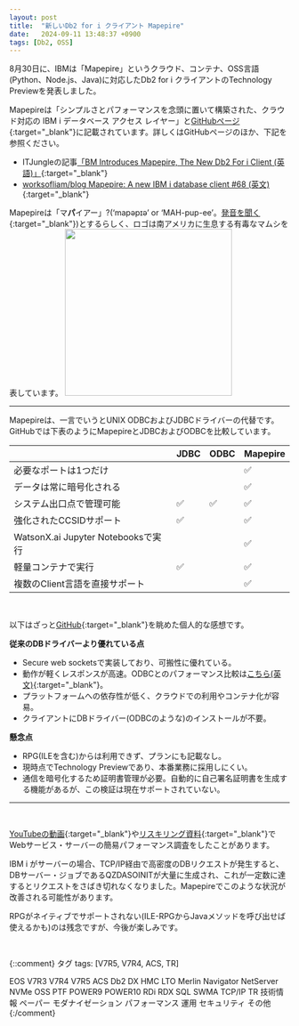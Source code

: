 ```yaml
---
layout: post
title:  "新しいDb2 for i クライアント Mapepire"
date:   2024-09-11 13:48:37 +0900
tags: [Db2, OSS]
---
```

8月30日に、IBMは「Mapepire」というクラウド、コンテナ、OSS言語(Python、Node.js、Java)に対応したDb2 for i クライアントのTechnology Previewを発表しました。

Mapepireは「シンプルさとパフォーマンスを念頭に置いて構築された、クラウド対応の IBM i データベース アクセス レイヤー」と[GitHubページ](https://mapepire-ibmi.github.io/){:target="_blank"}に記載されています。詳しくはGitHubページのほか、下記を参照ください。

- ITJungleの記事[「BM Introduces Mapepire, The New Db2 For i Client (英語)」](https://www.itjungle.com/2024/09/09/ibm-introduces-mapepire-the-new-db2-for-i-client/){:target="_blank"}
- [worksofliam/blog Mapepire: A new IBM i database client #68 (英文)](https://github.com/worksofliam/blog/issues/68){:target="_blank"}

Mapepireは「マ**パ**イアー」?(‘mapəpɪə’ or ‘MAH-pup-ee’。[発音を聞く](https://www.youtube.com/watch?v=qIdnIyAFT8A){:target="_blank"})とするらしく、ロゴは南アメリカに生息する有毒なマムシを表しています。
<img src="/GuriPages/image/2024-09-11_mapepire.png" width="300" />
<hr>
Mapepireは、一言でいうとUNIX ODBCおよびJDBCドライバーの代替です。GitHubでは下表のようにMapepireとJDBCおよびODBCを比較しています。

|                    |JDBC|ODBC|Mapepire|
|-------------------|--|--|--|
|必要なポートは1つだけ|  |  |✅|
|データは常に暗号化される|  |  |✅|
|システム出口点で管理可能|✅|✅|✅|
|強化されたCCSIDサポート|✅|	 |✅|
|WatsonX.ai Jupyter Notebooksで実行|   |  |✅|
|軽量コンテナで実行|✅|  |✅|
|複数のClient言語を直接サポート|  |   |✅|

<br>

以下はざっと[GitHub](https://mapepire-ibmi.github.io/){:target="_blank"}を眺めた個人的な感想です。

**従来のDBドライバーより優れている点**

- Secure web socketsで実装しており、可搬性に優れている。
- 動作が軽くレスポンスが高速。ODBCとのパフォーマンス比較は[こちら(英文)](https://github.com/worksofliam/blog/issues/69){:target="_blank"}。
- プラットフォームへの依存性が低く、クラウドでの利用やコンテナ化が容易。
- クライアントにDBドライバー(ODBCのような)のインストールが不要。

**懸念点**

- RPG(ILEを含む)からは利用できず、プランにも記載なし。
- 現時点でTechnology Previewであり、本番業務に採用しにくい。
- 通信を暗号化するため証明書管理が必要。自動的に自己署名証明書を生成する機能があるが、この検証は現在サポートされていない。

<hr>
<br>

[YouTubeの動画](https://youtu.be/RUOfH6U5tRk?t=1079){:target="_blank"}や[リスキリング資料](https://guricat.github.io/Web-Service-on-IBM-i/#/2_Web%E3%82%B5%E3%83%BC%E3%83%93%E3%82%B9%E6%A6%82%E8%A6%81?id=%e5%8f%82%e8%80%83-web%e3%82%b5%e3%83%bc%e3%83%93%e3%82%b9%e3%83%bb%e3%82%b5%e3%83%bc%e3%83%90%e3%83%bc%e3%81%ae%e3%83%91%e3%83%95%e3%82%a9%e3%83%bc%e3%83%9e%e3%83%b3%e3%82%b9){:target="_blank"}でWebサービス・サーバーの簡易パフォーマンス調査をしたことがあります。

IBM i がサーバーの場合、TCP/IP経由で高密度のDBリクエストが発生すると、DBサーバー・ジョブであるQZDASOINITが大量に生成され、これが一定数に達するとリクエストをさばき切れなくなりました。Mapepireでこのような状況が改善される可能性があります。

RPGがネイティブでサポートされない(ILE-RPGからJavaメソッドを呼び出せば使えるかも)のは残念ですが、今後が楽しみです。


<br>

{::comment}
タグ
tags: [V7R5, V7R4, ACS, TR]

EOS
V7R3
V7R4
V7R5
ACS
Db2
DX
HMC
LTO
Merlin
Navigator
NetServer
NVMe
OSS
PTF
POWER9
POWER10
RDi
RDX
SQL
SWMA
TCP/IP
TR
技術情報
ペーパー
モダナイゼーション
パフォーマンス
運用
セキュリティ
その他
{:/comment}
